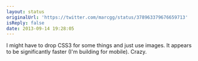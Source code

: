 ```yaml
---
layout: status
originalUrl: 'https://twitter.com/marcgg/status/378963379676659713'
isReply: false
date: 2013-09-14 19:28:05
---
```


I might have to drop CSS3 for some things and just use images. It appears to be significantly faster (I'm building for mobile). Crazy.
